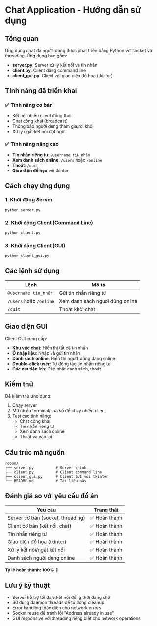 # Chat Application - Hướng dẫn sử dụng

## Tổng quan
Ứng dụng chat đa người dùng được phát triển bằng Python với socket và threading. Ứng dụng bao gồm:
- **server.py**: Server xử lý kết nối và tin nhắn
- **client.py**: Client dạng command line 
- **client_gui.py**: Client với giao diện đồ họa (tkinter)

## Tính năng đã triển khai

### ✅ Tính năng cơ bản
- Kết nối nhiều client đồng thời
- Chat công khai (broadcast)
- Thông báo người dùng tham gia/rời khỏi
- Xử lý ngắt kết nối đột ngột

### ✅ Tính năng nâng cao
- **Tin nhắn riêng tư**: `@username tin_nhắn`
- **Xem danh sách online**: `/users` hoặc `/online`
- **Thoát**: `/quit`
- **Giao diện đồ họa** với tkinter

## Cách chạy ứng dụng

### 1. Khởi động Server
```bash
python server.py
```

### 2. Khởi động Client (Command Line)
```bash
python client.py
```

### 3. Khởi động Client (GUI)
```bash
python client_gui.py
```

## Các lệnh sử dụng

| Lệnh | Mô tả |
|------|-------|
| `@username tin_nhắn` | Gửi tin nhắn riêng tư |
| `/users` hoặc `/online` | Xem danh sách người dùng online |
| `/quit` | Thoát khỏi chat |

## Giao diện GUI

Client GUI cung cấp:
- **Khu vực chat**: Hiển thị tất cả tin nhắn
- **Ô nhập liệu**: Nhập và gửi tin nhắn
- **Danh sách online**: Hiển thị người dùng đang online
- **Double-click user**: Tự động tạo tin nhắn riêng tư
- **Các nút tiện ích**: Cập nhật danh sách, thoát

## Kiểm thử

Để kiểm thử ứng dụng:
1. Chạy server
2. Mở nhiều terminal/cửa sổ để chạy nhiều client
3. Test các tính năng:
   - Chat công khai
   - Tin nhắn riêng tư
   - Xem danh sách online
   - Thoát và vào lại

## Cấu trúc mã nguồn

```
rooom/
├── server.py          # Server chính
├── client.py          # Client command line
├── client_gui.py      # Client GUI với tkinter
└── README.md          # Tài liệu này
```

## Đánh giá so với yêu cầu đồ án

| Yêu cầu | Trạng thái |
|---------|------------|
| Server cơ bản (socket, threading) | ✅ Hoàn thành |
| Client cơ bản (kết nối, chat) | ✅ Hoàn thành |
| Tin nhắn riêng tư | ✅ Hoàn thành |
| Giao diện đồ họa (tkinter) | ✅ Hoàn thành |
| Xử lý kết nối/ngắt kết nối | ✅ Hoàn thành |
| Danh sách người dùng online | ✅ Hoàn thành |

**Tỷ lệ hoàn thành: 100%** 🎉

## Lưu ý kỹ thuật

- Server hỗ trợ tối đa 5 kết nối đồng thời đang chờ
- Sử dụng daemon threads để tự động cleanup
- Error handling toàn diện cho network errors
- Socket reuse để tránh lỗi "Address already in use"
- GUI responsive với threading riêng biệt cho network operations